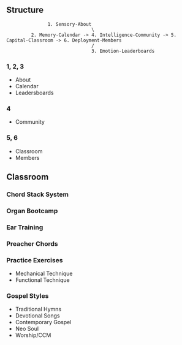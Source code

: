 ## Structure
                   
                   
                   1. Sensory-About
                                   \
             2. Memory-Calendar -> 4. Intelligence-Community -> 5. Capital-Classroom -> 6. Deployment-Members
                                   /
                                   3. Emotion-Leaderboards


### 1, 2, 3
- About
- Calendar
- Leadersboards

### 4
- Community

### 5, 6
- Classroom
- Members


## Classroom

### Chord Stack System
### Organ Bootcamp
### Ear Training  
### Preacher Chords
### Practice Exercises
- Mechanical Technique
- Functional Technique
### Gospel Styles
- Traditional Hymns
- Devotional Songs
- Contemporary Gospel
- Neo Soul
- Worship/CCM
